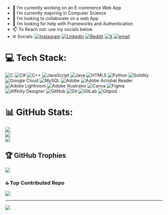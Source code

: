 - 🔭 I’m currently working on an E-commerce Web App
- 🌱 I’m currently majoring in Computer Science 
- 👯 I’m looking to collaborate on a web App
- 🤔 I’m looking for help with Frameworks and Authentication
- 📫 To Reach out: use my socials below
-  🌐 Socials:
[![Instagram](https://img.shields.io/badge/Instagram-%23E4405F.svg?logo=Instagram&logoColor=white)](https://instagram.com/pointsto_sifen) [![LinkedIn](https://img.shields.io/badge/LinkedIn-%230077B5.svg?logo=linkedin&logoColor=white)](https://linkedin.com/in/sifen-b-abdi) [![Reddit](https://img.shields.io/badge/Reddit-%23FF4500.svg?logo=Reddit&logoColor=white)](https://reddit.com/user/Own_Currency141) [![X](https://img.shields.io/badge/X-black.svg?logo=X&logoColor=white)](https://x.com/sifenbabdi) [![email](https://img.shields.io/badge/Email-D14836?logo=gmail&logoColor=white)](mailto:sifenbekeleabdi@gmail.com) 

# 💻 Tech Stack:
![C](https://img.shields.io/badge/c-%2300599C.svg?style=for-the-badge&logo=c&logoColor=white) ![C#](https://img.shields.io/badge/c%23-%23239120.svg?style=for-the-badge&logo=csharp&logoColor=white) ![C++](https://img.shields.io/badge/c++-%2300599C.svg?style=for-the-badge&logo=c%2B%2B&logoColor=white) ![JavaScript](https://img.shields.io/badge/javascript-%23323330.svg?style=for-the-badge&logo=javascript&logoColor=%23F7DF1E) ![Java](https://img.shields.io/badge/java-%23ED8B00.svg?style=for-the-badge&logo=openjdk&logoColor=white) ![HTML5](https://img.shields.io/badge/html5-%23E34F26.svg?style=for-the-badge&logo=html5&logoColor=white) ![Python](https://img.shields.io/badge/python-3670A0?style=for-the-badge&logo=python&logoColor=ffdd54) ![Solidity](https://img.shields.io/badge/Solidity-%23363636.svg?style=for-the-badge&logo=solidity&logoColor=white) ![Google Cloud](https://img.shields.io/badge/GoogleCloud-%234285F4.svg?style=for-the-badge&logo=google-cloud&logoColor=white) ![MySQL](https://img.shields.io/badge/mysql-4479A1.svg?style=for-the-badge&logo=mysql&logoColor=white) ![Adobe](https://img.shields.io/badge/adobe-%23FF0000.svg?style=for-the-badge&logo=adobe&logoColor=white) ![Adobe Acrobat Reader](https://img.shields.io/badge/Adobe%20Acrobat%20Reader-EC1C24.svg?style=for-the-badge&logo=Adobe%20Acrobat%20Reader&logoColor=white) ![Adobe Lightroom](https://img.shields.io/badge/Adobe%20Lightroom-31A8FF.svg?style=for-the-badge&logo=Adobe%20Lightroom&logoColor=white) ![Adobe Illustrator](https://img.shields.io/badge/adobe%20illustrator-%23FF9A00.svg?style=for-the-badge&logo=adobe%20illustrator&logoColor=white) ![Canva](https://img.shields.io/badge/Canva-%2300C4CC.svg?style=for-the-badge&logo=Canva&logoColor=white) ![Figma](https://img.shields.io/badge/figma-%23F24E1E.svg?style=for-the-badge&logo=figma&logoColor=white) ![Affinity Designer](https://img.shields.io/badge/affinity%20desginer-%231B72BE.svg?style=for-the-badge&logo=affinity-designer&logoColor=white) ![GitHub](https://img.shields.io/badge/github-%23121011.svg?style=for-the-badge&logo=github&logoColor=white) ![Git](https://img.shields.io/badge/git-%23F05033.svg?style=for-the-badge&logo=git&logoColor=white) ![GitLab](https://img.shields.io/badge/gitlab-%23181717.svg?style=for-the-badge&logo=gitlab&logoColor=white) ![Gitpod](https://img.shields.io/badge/gitpod-f06611.svg?style=for-the-badge&logo=gitpod&logoColor=white)
# 📊 GitHub Stats:
![](https://github-readme-stats.vercel.app/api?username=sifenbekele&theme=merko&hide_border=false&include_all_commits=false&count_private=false)<br/>
![](https://nirzak-streak-stats.vercel.app/?user=sifenbekele&theme=merko&hide_border=false)<br/>
![](https://github-readme-stats.vercel.app/api/top-langs/?username=sifenbekele&theme=merko&hide_border=false&include_all_commits=false&count_private=false&layout=compact)

## 🏆 GitHub Trophies
![](https://github-profile-trophy.vercel.app/?username=sifenbekele&theme=merko&no-frame=false&no-bg=false&margin-w=4)

### 🔝 Top Contributed Repo
![](https://github-contributor-stats.vercel.app/api?username=sifenbekele&limit=5&theme=dark&combine_all_yearly_contributions=true)

---
[![](https://visitcount.itsvg.in/api?id=sifenbekele&icon=0&color=0)](https://visitcount.itsvg.in)

<!-- Proudly created with GPRM ( https://gprm.itsvg.in ) -->
